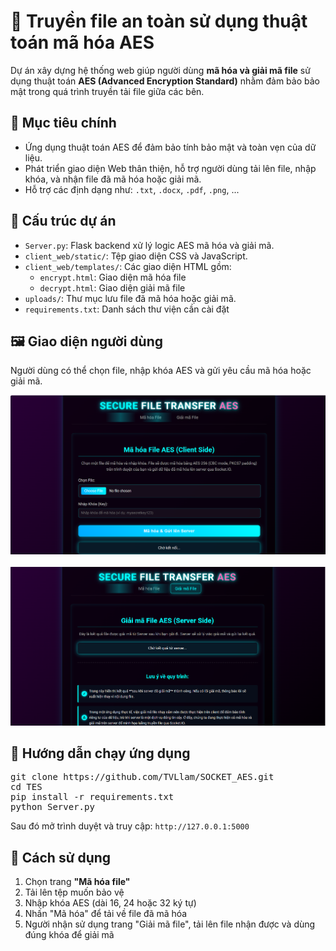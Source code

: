 <h1>🔐 Truyền file an toàn sử dụng thuật toán mã hóa AES</h1>

<p>Dự án xây dựng hệ thống web giúp người dùng <strong>mã hóa và giải mã file</strong> sử dụng thuật toán <strong>AES (Advanced Encryption Standard)</strong> nhằm đảm bảo bảo mật trong quá trình truyền tải file giữa các bên.</p>

<h2>🎯 Mục tiêu chính</h2>
<ul>
  <li>Ứng dụng thuật toán AES để đảm bảo tính bảo mật và toàn vẹn của dữ liệu.</li>
  <li>Phát triển giao diện Web thân thiện, hỗ trợ người dùng tải lên file, nhập khóa, và nhận file đã mã hóa hoặc giải mã.</li>
  <li>Hỗ trợ các định dạng như: <code>.txt</code>, <code>.docx</code>, <code>.pdf</code>, <code>.png</code>, ...</li>
</ul>

<h2>📁 Cấu trúc dự án</h2>
<ul>
  <li><code>Server.py</code>: Flask backend xử lý logic AES mã hóa và giải mã.</li>
  <li><code>client_web/static/</code>: Tệp giao diện CSS và JavaScript.</li>
  <li><code>client_web/templates/</code>: Các giao diện HTML gồm:
    <ul>
      <li><code>encrypt.html</code>: Giao diện mã hóa file</li>
      <li><code>decrypt.html</code>: Giao diện giải mã file</li>
    </ul>
  </li>
  <li><code>uploads/</code>: Thư mục lưu file đã mã hóa hoặc giải mã.</li>
  <li><code>requirements.txt</code>: Danh sách thư viện cần cài đặt</li>
</ul>

<h2>🖼️ Giao diện người dùng</h2>
<p>Người dùng có thể chọn file, nhập khóa AES và gửi yêu cầu mã hóa hoặc giải mã.</p>

<img src="Screenshot 2025-05-28 141258.png" alt="Encrypt Interface">
<br><br>
<img src="Screenshot 2025-05-28 141319.png" alt="Decrypt Interface">

<h2>🚀 Hướng dẫn chạy ứng dụng</h2>

<pre>
git clone https://github.com/TVLlam/SOCKET_AES.git
cd TES
pip install -r requirements.txt
python Server.py
</pre>

<p>Sau đó mở trình duyệt và truy cập: <code>http://127.0.0.1:5000</code></p>

<h2>🔧 Cách sử dụng</h2>
<ol>
  <li>Chọn trang <strong>"Mã hóa file"</strong></li>
  <li>Tải lên tệp muốn bảo vệ</li>
  <li>Nhập khóa AES (dài 16, 24 hoặc 32 ký tự)</li>
  <li>Nhấn "Mã hóa" để tải về file đã mã hóa</li>
  <li>Người nhận sử dụng trang "Giải mã file", tải lên file nhận được và dùng đúng khóa để giải mã</li>
</ol>
